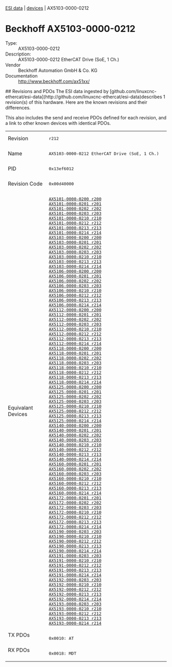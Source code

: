 <div class="nav"><a href="/esi-data">ESI data</a> | <a href="/esi-data/devices">devices</a> | AX5103-0000-0212</div>

#  Beckhoff AX5103-0000-0212

<dl>
  <dt>Type:</dt><dd>AX5103-0000-0212</dd>
  <dt>Description:</dt><dd>AX5103-0000-0212 EtherCAT Drive (SoE, 1 Ch.)</dd>
  <dt>Vendor</dt><dd>Beckhoff Automation GmbH & Co. KG</dd>
  <dt>Documentation</dt><dd><a href="http://www.beckhoff.com/ax51xx/">http://www.beckhoff.com/ax51xx/</a></dd>
</dl>
## Revisions and PDOs
The ESI data ingested by [github.com/linuxcnc-ethercat/esi-data](http://github.com/linuxcnc-ethercat/esi-data)describes 1 revision(s) of this hardware.  Here are the known revisions and their differences.

This also includes the send and receive PDOs defined for each revision, and a link to other known devices with identical PDOs.

<table>
<tr >
<td class="first">Revision</td>
<td ><pre>r212</pre></td>
</tr>
<tr >
<td class="first">Name</td>
<td ><pre>AX5103-0000-0212 EtherCAT Drive (SoE, 1 Ch.)</pre></td>
</tr>
<tr >
<td class="first">PID</td>
<td ><pre>0x13ef6012</pre></td>
</tr>
<tr >
<td class="first">Revision Code</td>
<td ><pre>0x00d40000</pre></td>
</tr>
<tr >
<td class="first">Equivalant Devices</td>
<td ><pre><a href="AX5101-0000-0200">AX5101-0000-0200 r200</a><br/><a href="AX5101-0000-0201">AX5101-0000-0201 r201</a><br/><a href="AX5101-0000-0202">AX5101-0000-0202 r202</a><br/><a href="AX5101-0000-0203">AX5101-0000-0203 r203</a><br/><a href="AX5101-0000-0210">AX5101-0000-0210 r210</a><br/><a href="AX5101-0000-0212">AX5101-0000-0212 r212</a><br/><a href="AX5101-0000-0213">AX5101-0000-0213 r213</a><br/><a href="AX5101-0000-0214">AX5101-0000-0214 r214</a><br/><a href="AX5103-0000-0200">AX5103-0000-0200 r200</a><br/><a href="AX5103-0000-0201">AX5103-0000-0201 r201</a><br/><a href="AX5103-0000-0202">AX5103-0000-0202 r202</a><br/><a href="AX5103-0000-0203">AX5103-0000-0203 r203</a><br/><a href="AX5103-0000-0210">AX5103-0000-0210 r210</a><br/><a href="AX5103-0000-0213">AX5103-0000-0213 r213</a><br/><a href="AX5103-0000-0214">AX5103-0000-0214 r214</a><br/><a href="AX5106-0000-0200">AX5106-0000-0200 r200</a><br/><a href="AX5106-0000-0201">AX5106-0000-0201 r201</a><br/><a href="AX5106-0000-0202">AX5106-0000-0202 r202</a><br/><a href="AX5106-0000-0203">AX5106-0000-0203 r203</a><br/><a href="AX5106-0000-0210">AX5106-0000-0210 r210</a><br/><a href="AX5106-0000-0212">AX5106-0000-0212 r212</a><br/><a href="AX5106-0000-0213">AX5106-0000-0213 r213</a><br/><a href="AX5106-0000-0214">AX5106-0000-0214 r214</a><br/><a href="AX5112-0000-0200">AX5112-0000-0200 r200</a><br/><a href="AX5112-0000-0201">AX5112-0000-0201 r201</a><br/><a href="AX5112-0000-0202">AX5112-0000-0202 r202</a><br/><a href="AX5112-0000-0203">AX5112-0000-0203 r203</a><br/><a href="AX5112-0000-0210">AX5112-0000-0210 r210</a><br/><a href="AX5112-0000-0212">AX5112-0000-0212 r212</a><br/><a href="AX5112-0000-0213">AX5112-0000-0213 r213</a><br/><a href="AX5112-0000-0214">AX5112-0000-0214 r214</a><br/><a href="AX5118-0000-0200">AX5118-0000-0200 r200</a><br/><a href="AX5118-0000-0201">AX5118-0000-0201 r201</a><br/><a href="AX5118-0000-0202">AX5118-0000-0202 r202</a><br/><a href="AX5118-0000-0203">AX5118-0000-0203 r203</a><br/><a href="AX5118-0000-0210">AX5118-0000-0210 r210</a><br/><a href="AX5118-0000-0212">AX5118-0000-0212 r212</a><br/><a href="AX5118-0000-0213">AX5118-0000-0213 r213</a><br/><a href="AX5118-0000-0214">AX5118-0000-0214 r214</a><br/><a href="AX5125-0000-0200">AX5125-0000-0200 r200</a><br/><a href="AX5125-0000-0201">AX5125-0000-0201 r201</a><br/><a href="AX5125-0000-0202">AX5125-0000-0202 r202</a><br/><a href="AX5125-0000-0203">AX5125-0000-0203 r203</a><br/><a href="AX5125-0000-0210">AX5125-0000-0210 r210</a><br/><a href="AX5125-0000-0212">AX5125-0000-0212 r212</a><br/><a href="AX5125-0000-0213">AX5125-0000-0213 r213</a><br/><a href="AX5125-0000-0214">AX5125-0000-0214 r214</a><br/><a href="AX5140-0000-0200">AX5140-0000-0200 r200</a><br/><a href="AX5140-0000-0201">AX5140-0000-0201 r201</a><br/><a href="AX5140-0000-0202">AX5140-0000-0202 r202</a><br/><a href="AX5140-0000-0203">AX5140-0000-0203 r203</a><br/><a href="AX5140-0000-0210">AX5140-0000-0210 r210</a><br/><a href="AX5140-0000-0212">AX5140-0000-0212 r212</a><br/><a href="AX5140-0000-0213">AX5140-0000-0213 r213</a><br/><a href="AX5140-0000-0214">AX5140-0000-0214 r214</a><br/><a href="AX5160-0000-0201">AX5160-0000-0201 r201</a><br/><a href="AX5160-0000-0202">AX5160-0000-0202 r202</a><br/><a href="AX5160-0000-0203">AX5160-0000-0203 r203</a><br/><a href="AX5160-0000-0210">AX5160-0000-0210 r210</a><br/><a href="AX5160-0000-0212">AX5160-0000-0212 r212</a><br/><a href="AX5160-0000-0213">AX5160-0000-0213 r213</a><br/><a href="AX5160-0000-0214">AX5160-0000-0214 r214</a><br/><a href="AX5172-0000-0201">AX5172-0000-0201 r201</a><br/><a href="AX5172-0000-0202">AX5172-0000-0202 r202</a><br/><a href="AX5172-0000-0203">AX5172-0000-0203 r203</a><br/><a href="AX5172-0000-0210">AX5172-0000-0210 r210</a><br/><a href="AX5172-0000-0212">AX5172-0000-0212 r212</a><br/><a href="AX5172-0000-0213">AX5172-0000-0213 r213</a><br/><a href="AX5172-0000-0214">AX5172-0000-0214 r214</a><br/><a href="AX5190-0000-0203">AX5190-0000-0203 r203</a><br/><a href="AX5190-0000-0210">AX5190-0000-0210 r210</a><br/><a href="AX5190-0000-0212">AX5190-0000-0212 r212</a><br/><a href="AX5190-0000-0213">AX5190-0000-0213 r213</a><br/><a href="AX5190-0000-0214">AX5190-0000-0214 r214</a><br/><a href="AX5191-0000-0203">AX5191-0000-0203 r203</a><br/><a href="AX5191-0000-0210">AX5191-0000-0210 r210</a><br/><a href="AX5191-0000-0212">AX5191-0000-0212 r212</a><br/><a href="AX5191-0000-0213">AX5191-0000-0213 r213</a><br/><a href="AX5191-0000-0214">AX5191-0000-0214 r214</a><br/><a href="AX5192-0000-0203">AX5192-0000-0203 r203</a><br/><a href="AX5192-0000-0210">AX5192-0000-0210 r210</a><br/><a href="AX5192-0000-0212">AX5192-0000-0212 r212</a><br/><a href="AX5192-0000-0213">AX5192-0000-0213 r213</a><br/><a href="AX5192-0000-0214">AX5192-0000-0214 r214</a><br/><a href="AX5193-0000-0203">AX5193-0000-0203 r203</a><br/><a href="AX5193-0000-0210">AX5193-0000-0210 r210</a><br/><a href="AX5193-0000-0212">AX5193-0000-0212 r212</a><br/><a href="AX5193-0000-0213">AX5193-0000-0213 r213</a><br/><a href="AX5193-0000-0214">AX5193-0000-0214 r214</a></pre></td>
</tr>
<tr class="txpdo pdosection">
<td class="first" rowspan=1 valign=top>TX PDOs</td>
<td><pre>0x0010: AT</pre></td>
<td></td>
</tr>
<tr class="rxpdo pdosection">
<td class="first" rowspan=1 valign=top>RX PDOs</td>
<td><pre>0x0018: MDT</pre></td>
<td></td>
</tr>
</table>
